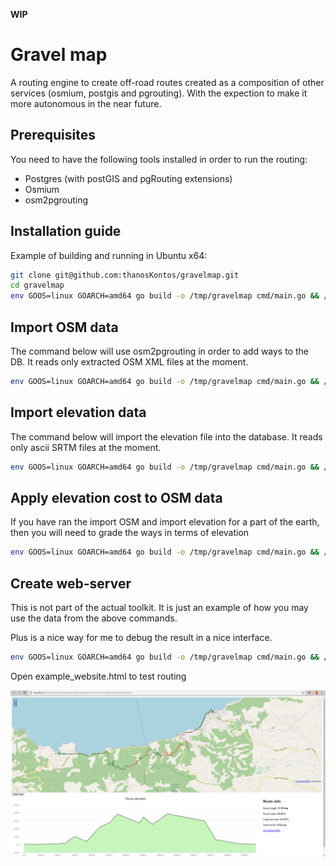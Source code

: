 **WIP**

# Gravel map

A routing engine to create off-road routes created as a composition of other services (osmium, postgis and pgrouting). With the expection to make it more autonomous in the near future.

## Prerequisites

You need to have the following tools installed in order to run the routing:

- Postgres (with postGIS and pgRouting extensions)
- Osmium
- osm2pgrouting

## Installation guide

Example of building and running in Ubuntu x64:

```bash
git clone git@github.com:thanosKontos/gravelmap.git
cd gravelmap
env GOOS=linux GOARCH=amd64 go build -o /tmp/gravelmap cmd/main.go && /tmp/gravelmap version
```

## Import OSM data

The command below will use osm2pgrouting in order to add ways to the DB. It reads only extracted OSM XML files at the moment.

```bash
env GOOS=linux GOARCH=amd64 go build -o /tmp/gravelmap cmd/main.go && /tmp/gravelmap import-osm --tag-cost-config profiles/pgrouting_mt_bike.xml --input /path/to/osm/greece_E21N37.osm
```

## Import elevation data

The command below will import the elevation file into the database. It reads only ascii SRTM files at the moment.

```bash
env GOOS=linux GOARCH=amd64 go build -o /tmp/gravelmap cmd/main.go && /tmp/gravelmap import-elevation --input /path/to/asc/N37E021.asc
```

## Apply elevation cost to OSM data

If you have ran the import OSM and import elevation for a part of the earth, then you will need to grade the ways in terms of elevation

```bash
env GOOS=linux GOARCH=amd64 go build -o /tmp/gravelmap cmd/main.go && /tmp/gravelmap grade-ways
```

## Create web-server

This is not part of the actual toolkit. It is just an example of how you may use the data from the above commands.

Plus is a nice way for me to debug the result in a nice interface.

```bash
env GOOS=linux GOARCH=amd64 go build -o /tmp/gravelmap cmd/main.go && /tmp/gravelmap create-server
```

Open example_website.html to test routing

![](resources/example_website.png)
